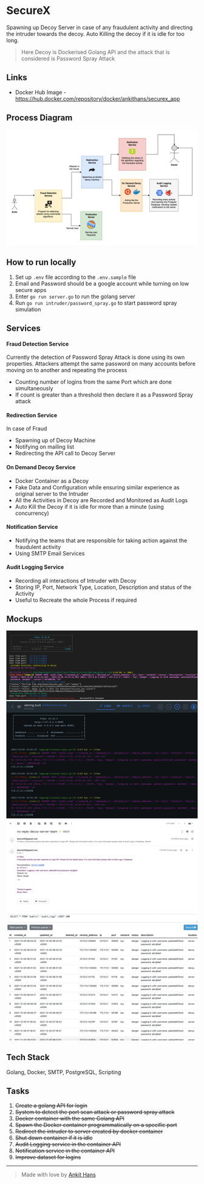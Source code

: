 <!-- > NOTE: under contruction -->

# SecureX
Spawning up Decoy Server in case of any fraudulent activity and directing the intruder towards the decoy. Auto Killing the decoy if it is idle for too long.


> Here Decoy is Dockerised Golang API and the attack that is considered is Password Spray Attack

## Links
- Docker Hub Image - https://hub.docker.com/repository/docker/ankithans/securex_app

<!-- <img src="./mockups/workflow.png" /> -->
## Process Diagram
<img src="./mockups/process.png" />

## How to run locally
1. Set up `.env` file according to the `.env.sample` file
2. Email and Password should be a google account while turning on low secure apps
3. Enter `go run server.go` to run the golang server
4. Run `go run intruder/password_spray.go` to start password spray simulation

## Services
#### Fraud Detection Service
Currently the detection of Password Spray Attack is done using its own properties. Attackers attempt the same password on many accounts before moving on to another and repeating the process
- Counting number of logins from the same Port which are done simultaneously
- If count is greater than a threshold then declare it as a Password Spray attack

#### Redirection Service
In case of Fraud
- Spawning up of Decoy Machine
- Notifying on mailing list
- Redirecting the API call to Decoy Server

#### On Demand Decoy Service
- Docker Container as a Decoy
- Fake Data and Configuration while ensuring similar experience as original server to the Intruder
- All the Activities in Decoy are Recorded and Monitored as Audit Logs
- Auto Kill the Decoy if it is idle for more than a minute (using concurrency)

#### Notification Service
- Notifying the teams that are responsible for taking action against the fraudulent activity
- Using SMTP Email Services

#### Audit Logging Service
- Recording all interactions of Intruder with Decoy
- Storing IP, Port, Network Type, Location, Description and status of the Activity
- Useful to Recreate the whole Process if required

## Mockups
<img src="./mockups/01.png" />
<img src="./mockups/02.png" />
<img src="./mockups/03.png" />
<img src="./mockups/04.png" />


## Tech Stack
Golang, Docker, SMTP, PostgreSQL, Scripting

## Tasks
1. ~~Create a golang API for login~~
2. ~~System to detect the port scan attack or password spray attack~~
3. ~~Docker container with the same Golang API~~
4. ~~Spawn the Docker container programmatically on a specific port~~
5. ~~Redirect the intruder to server created by docker container~~
6. ~~Shut down container if it is idle~~
7. ~~Audit Logging service in the container API~~
8. ~~Notification service in the container API~~
9. ~~Improve dataset for logins~~

---
> Made with love by [Ankit Hans](https://www.github.com/ankithans)